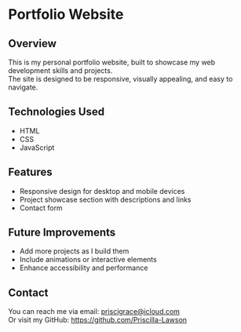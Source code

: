 # Portfolio Website

## Overview
This is my personal portfolio website, built to showcase my web development skills and projects.  
The site is designed to be responsive, visually appealing, and easy to navigate.

## Technologies Used
- HTML
- CSS
- JavaScript

## Features
- Responsive design for desktop and mobile devices
- Project showcase section with descriptions and links
- Contact form 

## Future Improvements
- Add more projects as I build them
- Include animations or interactive elements
- Enhance accessibility and performance

## Contact
You can reach me via email: priscigrace@icloud.com  
Or visit my GitHub: https://github.com/Priscilla-Lawson
